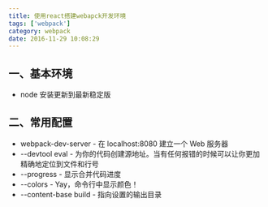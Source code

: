 ```yaml
---
title: 使用react搭建webapck开发环境
tags: ['webpack']
category: webpack
date: 2016-11-29 10:08:29
---
```


## 一、基本环境
* node 安装更新到最新稳定版

## 二、常用配置

* webpack-dev-server - 在 localhost:8080 建立一个 Web 服务器  
* --devtool eval - 为你的代码创建源地址。当有任何报错的时候可以让你更加精确地定位到文件和行号    
* --progress - 显示合并代码进度   
* --colors - Yay，命令行中显示颜色！
* --content-base build - 指向设置的输出目录
